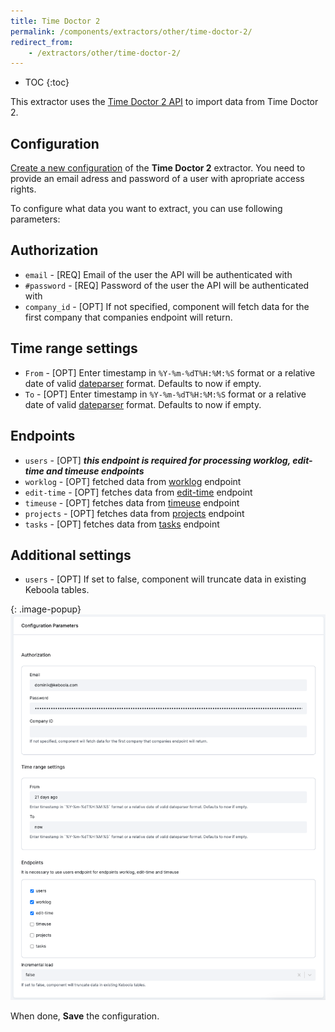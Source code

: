 ```yaml
---
title: Time Doctor 2
permalink: /components/extractors/other/time-doctor-2/
redirect_from:
    - /extractors/other/time-doctor-2/
---
```


* TOC
{:toc}

This extractor uses the [Time Doctor 2 API](https://api2.timedoctor.com/) to import data from Time Doctor 2.
## Configuration
[Create a new configuration](/components/#creating-component-configuration) of the **Time Doctor 2** extractor.
You need to provide an email adress and password of a user with apropriate access rights.

To configure what data you want to extract, you can use following parameters:

## Authorization

- `email` - [REQ] Email of the user the API will be authenticated with
- `#password` - [REQ] Password of the user the API will be authenticated with
- `company_id` - [OPT] If not specified, component will fetch data for the first company
that companies endpoint will return.

## Time range settings

- `From` - [OPT] Enter timestamp in `%Y-%m-%dT%H:%M:%S` format or a relative date of valid [dateparser](https://dateparser.readthedocs.io/en/latest/) format. Defaults to now if empty.
- `To` - [OPT] Enter timestamp in `%Y-%m-%dT%H:%M:%S` format or a relative date of valid [dateparser](https://dateparser.readthedocs.io/en/latest/) format. Defaults to now if empty.

## Endpoints

 - `users` - [OPT] ***this endpoint is required for processing worklog, edit-time and timeuse endpoints***
 - `worklog` - [OPT] fetched data from [worklog](https://api2.timedoctor.com/#/Activity/getActivityWorklog) endpoint
 - `edit-time` - [OPT] fetches data from [edit-time](https://api2.timedoctor.com/#/Activity/getActivityEditTime) endpoint
 - `timeuse` - [OPT] fetches data from [timeuse](https://api2.timedoctor.com/#/Activity/getActivityTimeuse) endpoint
 - `projects` - [OPT] fetches data from [projects](https://api2.timedoctor.com/#/Projects/projects) endpoint
 - `tasks` - [OPT] fetches data from [tasks](https://api2.timedoctor.com/#/Tasks/tasks) endpoint

## Additional settings

 - `users` - [OPT] If set to false, component will truncate data in existing Keboola tables.


{: .image-popup}
![Screenshot - Time Doctor 2 Confguration](/components/extractors/other/time-doctor-2/time-doctor-2.png)

When done, **Save** the configuration. 